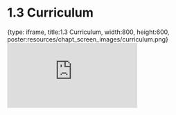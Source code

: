 # 1.3 Curriculum
 
{type: iframe, title:1.3 Curriculum, width:800, height:600, poster:resources/chapt_screen_images/curriculum.png}
![](https://sayumiyork.github.io/miniCURE-16S_Test/curriculum.html)
 

 
